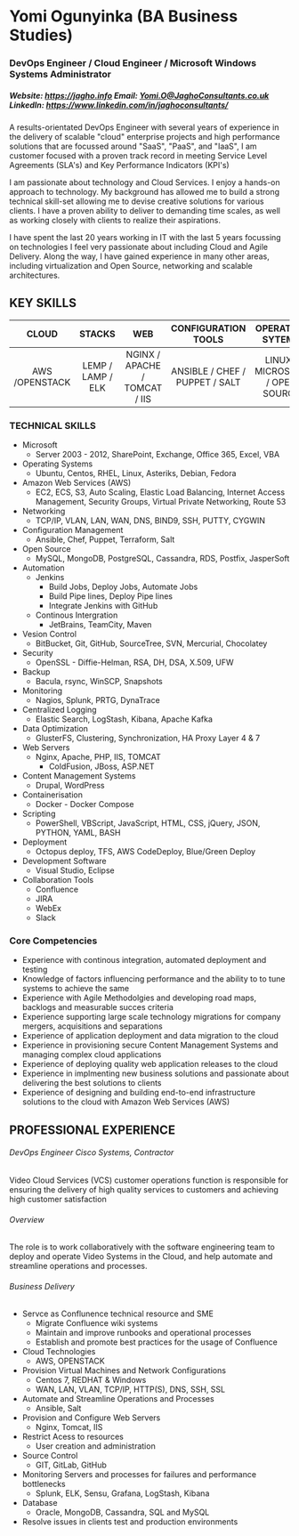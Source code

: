 # Yomi Ogunyinka (BA Business Studies) 
### DevOps Engineer / Cloud Engineer / Microsoft Windows Systems Administrator
##### Website: https://jagho.info 	Email: Yomi.O@JaghoConsultants.co.uk  LinkedIn: https://www.linkedin.com/in/jaghoconsultants/

A results-orientated DevOps Engineer with several years of experience in the delivery of scalable "cloud" enterprise projects and high performance solutions that are focussed around "SaaS", "PaaS", and "IaaS", I am customer focused with a proven track record in meeting Service Level Agreements (SLA's) and Key Performance Indicators (KPI's)

I am passionate about technology and Cloud Services. I enjoy a hands-on approach to technology. My background has allowed me to build a strong technical skill-set allowing me to devise creative solutions for various clients. I have a proven ability to deliver to demanding time scales, as well as working closely with clients to realize their aspirations.

I have spent the last 20 years working in IT with the last 5 years focussing on technologies I feel very passionate about including Cloud and Agile Delivery. Along the way, I have gained experience in many other areas, including virtualization and Open Source, networking and scalable architectures.

## KEY SKILLS
| CLOUD | STACKS | WEB | CONFIGURATION TOOLS | OPERATING SYTEMS
|:-:|:-:|:-:|:-:|:-:|
AWS /OPENSTACK | LEMP / LAMP / ELK | NGINX / APACHE / TOMCAT / IIS | ANSIBLE / CHEF / PUPPET / SALT | LINUX / MICROSOFT / OPEN SOURCE

### TECHNICAL SKILLS
-	Microsoft
	-	Server 2003 - 2012, SharePoint, Exchange, Office 365, Excel, VBA
-	Operating Systems
	-	Ubuntu, Centos, RHEL, Linux, Asteriks, Debian, Fedora
-	Amazon Web Services (AWS)
	-	EC2, ECS, S3, Auto Scaling, Elastic Load Balancing, Internet Access Management, Security Groups, Virtual Private Networking, Route 53
-	Networking
	-	TCP/IP, VLAN, LAN, WAN, DNS, BIND9, SSH, PUTTY, CYGWIN
-	Configuration Management
	-	Ansible, Chef, Puppet, Terraform, Salt
-	Open Source
	-	MySQL, MongoDB, PostgreSQL, Cassandra, RDS, Postfix, JasperSoft
-	Automation
	-	Jenkins
		-	Build Jobs, Deploy Jobs, Automate Jobs
		-	Build Pipe lines, Deploy Pipe lines
		-	Integrate Jenkins with GitHub
	-	Continous Intergration
		-	JetBrains, TeamCity, Maven
-	Vesion Control
	-	BitBucket, Git, GitHub, SourceTree, SVN, Mercurial, Chocolatey
-	Security
	-	OpenSSL - Diffie-Helman, RSA, DH, DSA, X.509, UFW
-	Backup
	-	Bacula, rsync, WinSCP, Snapshots
-	Monitoring
	-	Nagios, Splunk, PRTG, DynaTrace
-	Centralized Logging
	-	Elastic Search, LogStash, Kibana, Apache Kafka
-	Data Optimization
	-	GlusterFS, Clustering, Synchronization, HA Proxy Layer 4 & 7
-	Web Servers
	-	Nginx, Apache, PHP, IIS, TOMCAT
		-	ColdFusion, JBoss, ASP.NET
-	Content Management Systems
	-	Drupal, WordPress
-	Containerisation
	-	Docker - Docker Compose
-	Scripting
	-	PowerShell, VBScript, JavaScript, HTML, CSS, jQuery, JSON, PYTHON, YAML, BASH
-	Deployment
	-	Octopus deploy, TFS, AWS CodeDeploy, Blue/Green Deploy
-	Development Software
	-	Visual Studio, Eclipse
-	Collaboration Tools
	-	Confluence
	-	JIRA
	-	WebEx
	-	Slack

### Core Competencies
-	Experience with continous integration, automated deployment and testing
-	Knowledge of factors influencing performance and the ability to to tune systems to achieve the same
-	Experience with Agile Methodolgies and developing road maps, backlogs and measurable succes criteria
-	Experience supporting large scale technology migrations for company mergers, acquisitions and separations
-	Experience of application deployment and data migration to the cloud
-	Experience in provisioning secure Content Management Systems and managing complex cloud applications
-	Experience of deploying quality web application releases to the cloud
-	Experience in implmenting new business solutions and passionate about delivering the best solutions to clients
-	Experience of designing and building end-to-end infrastructure solutions to the cloud with Amazon Web Services (AWS)

## PROFESSIONAL EXPERIENCE
###### DevOps Engineer			Cisco Systems,					Contractor
Video Cloud Services (VCS) customer operations function is responsible for ensuring the delivery of high quality services to customers and achieving high customer satisfaction
###### Overview
The role is to work collaboratively with the software engineering team to deploy and operate Video Systems in the Cloud, and help automate and streamline operations and processes.
###### Business Delivery
-	Servce as Conflunence technical resource and SME
	-	Migrate Confluence wiki systems
	-	Maintain and improve runbooks and operational processes
	-	Establish and promote best practices for the usage of Confluence
-	Cloud Technologies
	-	AWS, OPENSTACK
-	Provision Virtual Machines and Network Configurations
	-	Centos 7, REDHAT & Windows
	-	WAN, LAN, VLAN, TCP/IP, HTTP(S), DNS, SSH, SSL
-	Automate and Streamline Operations and Processes
	-	Ansible, Salt
-	Provision and Configure Web Servers
	-	Nginx, Tomcat, IIS
-	Restrict Acess to resources
	-	User creation and administration
-	Source Control
	-	GIT, GitLab, GitHub
-	Monitoring Servers and processes for failures and performance bottlenecks
	-	Splunk, ELK, Sensu, Grafana, LogStash, Kibana
-	Database
	-	Oracle, MongoDB, Cassandra, SQL and MySQL
-	Resolve issues in clients test and production environments



















